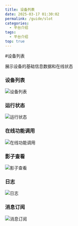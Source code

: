```yaml
---
title: 设备列表
date: 2025-03-17 01:30:02
permalink: /guide/slot
categories:
  - 平台介绍
tags:
  - 平台介绍
top: true
---
```


#设备列表

展示设备的基础信息数据和在线状态

### 设备列表

![设备列表](/iot/device/list.png "设备列表")

### 运行状态

![运行状态](/iot/device/status.png "设备列表")

### 在线功能调用

![在线功能调用](/iot/device/fun.png "在线功能调用")

### 影子查看

![影子查看](/iot/device/yingz.png "影子查看")

### 日志

![日志](/iot/device/log.png "日志")

### 消息订阅

![消息订阅](/iot/device/sub.png "消息订阅")
